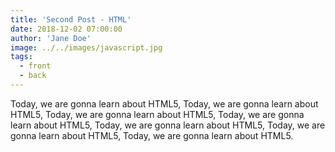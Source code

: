 ```yaml
---
title: 'Second Post - HTML'
date: 2018-12-02 07:00:00
author: 'Jane Doe'
image: ../../images/javascript.jpg
tags:
  - front
  - back
---
```


Today, we are gonna learn about HTML5, Today, we are gonna learn about HTML5, Today, we are gonna learn about HTML5, Today, we are gonna learn about HTML5, Today, we are gonna learn about HTML5, Today, we are gonna learn about HTML5, Today, we are gonna learn about HTML5.
